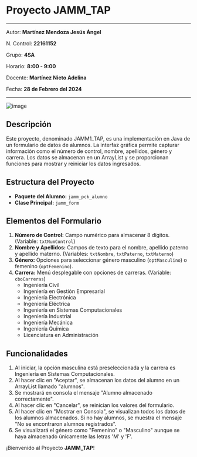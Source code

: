 # Proyecto JAMM_TAP

---
Autor: **Martínez Mendoza Jesús Ángel**

N. Control: **22161152**

Grupo: **4SA**

Horario: **8:00 - 9:00**

Docente: **Martínez Nieto Adelina**

Fecha: **28 de Febrero del 2024**

---
![image](https://github.com/JesusAngelMM/ITO_TAP_U1_Formulario/assets/142072252/51b75d0e-afdc-44fe-afef-8e348864e2b7)

## Descripción
Este proyecto, denominado JAMM1_TAP, es una implementación en Java de un formulario de datos de alumnos. La interfaz gráfica permite capturar información como el número de control, nombre, apellidos, género y carrera. Los datos se almacenan en un ArrayList y se proporcionan funciones para mostrar y reiniciar los datos ingresados.

## Estructura del Proyecto
- **Paquete del Alumno:** `jamm_pck_alumno`
- **Clase Principal:** `jamm_form`

## Elementos del Formulario
1. **Número de Control:** Campo numérico para almacenar 8 dígitos. (Variable: `txtNumControl`)
2. **Nombre y Apellidos:** Campos de texto para el nombre, apellido paterno y apellido materno. (Variables: `txtNombre`, `txtPaterno`, `txtMaterno`)
3. **Género:** Opciones para seleccionar género masculino (`optMasculino`) o femenino (`optFemenino`).
4. **Carrera:** Menú desplegable con opciones de carreras. (Variable: `cboCarreras`)
   - Ingeniería Civil
   - Ingeniería en Gestión Empresarial
   - Ingeniería Electrónica
   - Ingeniería Eléctrica
   - Ingeniería en Sistemas Computacionales
   - Ingeniería Industrial
   - Ingeniería Mecánica
   - Ingeniería Química
   - Licenciatura en Administración

## Funcionalidades
1. Al iniciar, la opción masculina está preseleccionada y la carrera es Ingeniería en Sistemas Computacionales.
2. Al hacer clic en "Aceptar", se almacenan los datos del alumno en un ArrayList llamado "alumnos".
3. Se mostrará en consola el mensaje "Alumno almacenado correctamente".
4. Al hacer clic en "Cancelar", se reinician los valores del formulario.
5. Al hacer clic en "Mostrar en Consola", se visualizan todos los datos de los alumnos almacenados. Si no hay alumnos, se muestra el mensaje "No se encontraron alumnos registrados".
6. Se visualizará el género como "Femenino" o "Masculino" aunque se haya almacenado únicamente las letras 'M' y 'F'.

¡Bienvenido al Proyecto **JAMM_TAP**!
